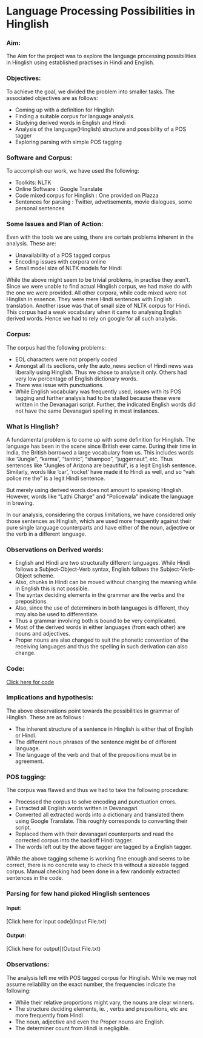 # Language Processing Possibilities in Hinglish

### Aim: 
The Aim for the project was to explore the language processing possibilities in Hinglish using established practises in Hindi and English.

### Objectives: 
To achieve the goal, we divided the problem into smaller tasks. The associated objectives are as follows:
* Coming up with a definition for Hinglish
* Finding a suitable corpus for language analysis.
* Studying derived words in English and Hindi
* Analysis of the language(Hinglish) structure and possibility of a POS tagger
* Exploring parsing with simple POS tagging

### Software and Corpus: 
To accomplish our work, we have used the following:
* Toolkits: NLTK
* Online Software : Google Translate
* Code mixed corpus for Hinglish : One provided on Piazza
* Sentences for parsing : Twitter, advetisements, movie dialogues, some personal sentences

### Some Issues and Plan of Action:
Even with the tools we are using, there are certain problems inherent in the analysis. These are:
* Unavailability of a POS tagged corpus
* Encoding issues with corpora online 
* Small model size of NLTK models for Hindi

While the above might seem to be trivial problems, in practise they aren’t.  Since we were unable to find actual Hinglish corpus, we had make do with the one we were provided. All other corpora, while code mixed were not Hinglish in essence. They were mere Hindi sentences with English translation. 
Another issue was that of small size of NLTK corpus for Hindi. This corpus had a weak vocabulary when it came to analysing English derived words. Hence we had to rely on google for all such analysis. 

### Corpus:
The corpus had the following problems:
* EOL characters were not properly coded
* Amongst all its sections, only the auto_news section of Hindi news was  liberally using Hinglish. Thus we chose to analyse it only. Others had very low percentage of English dictionary words.
* There was issue with punctuations. 
* While English vocabulary was frequently used, issues with its POS tagging and further analysis had to be stalled because these were written in the Devanagari script. Further, the indicated English words did not have the same Devanagari spelling in most instances. 

### What is Hinglish?
A fundamental problem is to come up with some definition for Hinglish. The language has been in the scene since British ever came. During their time in India, the British borrowed a large vocabulary from us. This includes words like “Jungle”, “karma”, “tantric”, “shampoo”, “juggernaut”, etc. Thus sentences like “Jungles of Arizona are beautiful”, is a legit English sentence. Similarly, words like ‘car’, ‘rocket’ have made it to Hindi as well, and so “vah police me the” is a legit Hindi sentence.

But merely using derived words does not amount to speaking Hinglish. However, words like “Lathi Charge” and “Policewala” indicate the language in brewing.  

In our analysis, considering the corpus limitations, we have considered only those sentences as Hinglish, which are used more frequently against their pure single language counterparts and have either of the noun, adjective or the verb in a different language.

### Observations on Derived words:
* English and Hindi are two structurally different languages. While Hindi follows a Subject-Object-Verb syntax, English follows the Subject-Verb-Object scheme. 
* Also, chunks in Hindi can be moved without changing the meaning while in English this is not possible.  
* The syntax deciding elements in the grammar are the verbs and the prepositions.
* Also, since the use of determiners in both languages is different, they may also be used to differentiate. 
* Thus a grammar involving both is bound to be very complicated.
* Most of the derived words in either languages (from each other) are nouns and adjectives. 
* Proper nouns are also changed to suit the phonetic convention of the receiving languages and thus the spelling in such derivation can also change.

### Code:
[Click here for code](Language.ipynb)


### Implications and hypothesis:
The above observations point towards the possibilities in grammar of Hinglish. These are as follows :
* The inherent structure of a sentence in Hinglish is either that of English or Hindi. 
* The different noun phrases of the sentence might be of different language.
* The language of the verb and that of the prepositions must be in agreement.

### POS tagging:
The corpus was flawed and thus we had to take the following procedure:
* Processed the corpus to solve encoding and punctuation errors.
* Extracted all English words written in Devanagari
* Converted all extracted words into a dictionary and translated them using Google Translate. This roughly corresponds to converting their script.
* Replaced them with their devanagari counterparts and read the corrected corpus into the backoff  Hindi tagger. 
* The words left out by the above tagger are tagged by a English tagger.

While the above tagging scheme is working fine enough and seems to be correct, there is no concrete way to check this without a sizeable tagged corpus. Manual checking had been done in a few randomly extracted sentences in the code.

### Parsing for few hand picked Hinglish sentences

#### Input:
[Click here for input code](Input File.txt)

#### Output:
[Click here for output](Output File.txt)


### Observations:
The analysis left me with POS tagged corpus for Hinglish. While we may not assume reliability on the exact number, the frequencies indicate the following:
* While their relative proportions might vary, the nouns are clear winners.
* The structure deciding elements, ie. , verbs and prepositions, etc are more frequently from Hindi
* The noun, adjective and even the Proper nouns are English.
* The determiner count from Hindi is negligible.
